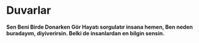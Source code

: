 # Duvarlar
**Sen Beni Birde Donarken Gör Hayatı sorgulatır insana hemen,   Ben neden buradayım, diyiverirsin.   Belki de insanlardan en bilgin sensin.**
